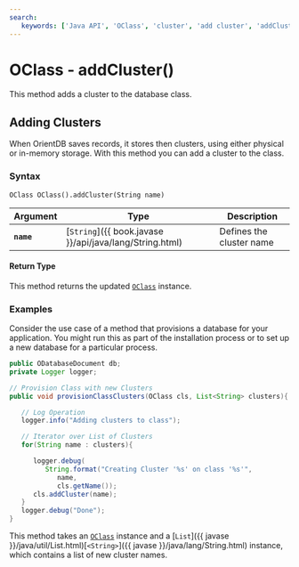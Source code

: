 ```yaml
---
search:
   keywords: ['Java API', 'OClass', 'cluster', 'add cluster', 'addCluster']
---
```


# OClass - addCluster()

This method adds a cluster to the database class.

## Adding Clusters

When OrientDB saves records, it stores then clusters, using either physical or in-memory storage.  With this method you can add a cluster to the class. 

### Syntax

```
OClass OClass().addCluster(String name)
```

| Argument | Type | Description |
|---|---|---|
| **`name`** | [`String`]({{ book.javase }}/api/java/lang/String.html) | Defines the cluster name |


#### Return Type

This method returns the updated [`OClass`](Java-Ref-OClass.md) instance.


### Examples

Consider the use case of a method that provisions a database for your application.  You might run this as part of the installation process or to set up a new database for a particular process.

```java
public ODatabaseDocument db;
private Logger logger;

// Provision Class with new Clusters
public void provisionClassClusters(OClass cls, List<String> clusters){

   // Log Operation
   logger.info("Adding clusters to class");

   // Iterator over List of Clusters
   for(String name : clusters){

      logger.debug(
	     String.format("Creating Cluster '%s' on class '%s'",
		    name,
			cls.getName());
      cls.addCluster(name);
   }
   logger.debug("Done");
}
```

This method takes an [`OClass`](Java-Ref-OClass.md) instance and a [`List`]({{ javase }}/java/util/List.html)[`<String>`]({{ javase }}/java/lang/String.html) instance, which contains a list of new cluster names.



